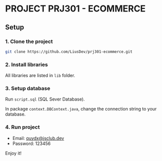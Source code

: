 # PROJECT PRJ301 - ECOMMERCE

## Setup

### 1. Clone the project

```bash
git clone https://github.com/LiusDev/prj301-ecommerce.git
```

### 2. Install libraries

All libraries are listed in `lib` folder.

### 3. Setup database

Run `script.sql` (SQL Sever Database).

In package `context.DBContext.java`, change the connection string to your database.

### 4. Run project

- Email: quydx@jsclub.dev
- Password: 123456

Enjoy it!
